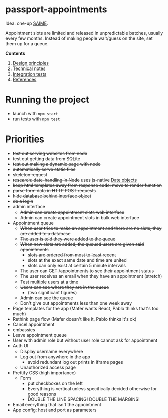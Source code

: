 # passport-appointments
Idea: one-up [SAIME](https://siic.saime.gob.ve/).

Appointment slots are limited and released in unpredictable batches, usually every few months.
Instead of making people wait/guess on the site, set them up for a queue.

**Contents**
1. [Design principles](docs/design-principles.md)
1. [Technical notes](docs/technical-notes.md)
1. [Integration tests](docs/integration-tests/README.md)
1. [References](docs/refences.md)

# Running the project
- launch with `npm start`
- run tests with `npm test`

# Priorities
- ~~test out serving websites from node~~
- ~~test out getting data from SQLite~~
- ~~test out making a dynamic page with node~~
- ~~automatically serve static files~~
- ~~skeleton request~~
- ~~research: date-handling in Node~~ uses js-native [Date objects][date]
- ~~keep html templates away from response code: move to render function~~
- ~~parse form data in HTTP POST requests~~
- ~~hide database behind interface object~~
- ~~do a login~~
- admin interface
  - ~~Admin can create appointment slots web interface~~
  - Admin can create appointment slots in bulk web interface
- Appointment queue
  - ~~When user tries to make an appointment and there are no slots, they are added to a database~~
  - ~~The user is told they were added to the queue~~
  - ~~When new slots are added, the queued users are given said appointments~~
    - ~~slots are ordered from most to least recent~~
    - slots at the exact same date and time are united
    - slots can only exist at certain 5 minute intervals
  - ~~The user can GET /appointments to see their appointment status~~
  - The user receives an email when they have an appointment (stretch)
  - Test multiple users at a time
  - ~~Users can see where they are in the queue~~
    - (two significant figures)
  - Admin can see the queue
  - Don't give out appointments less than one week away
- Page templates for the app (Mafer wants React, Pablo thinks that's too much)
- Rethink page flow (Mafer doesn't like it, Pablo thinks it's ok)
- Cancel appointment
- embassies
- Leave appointment queue
- User with admin role but without user role cannot ask for appointment
- Auth UI
  - Display username everywhere
  - ~~Log out from anywhere in the app~~
    - avoid redundant log out prints in iframe pages
  - Unauthorized access page
- Prettify CSS (high importance)
  - Form
    - put checkboxes on the left
    - Everything is vertical unless specifically decided otherwise for good reasons
    - DOUBLE THE LINE SPACING! DOUBLE THE MARGINS!
- Email everything that isn't the appointment
- App config: host and port as parameters

[date]: https://developer.mozilla.org/en-US/docs/Web/JavaScript/Reference/Global_Objects/Date
